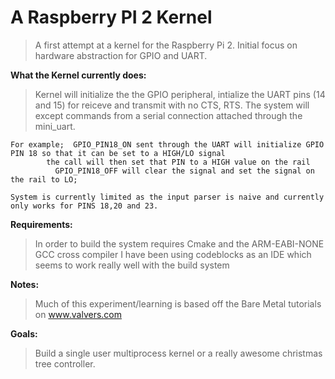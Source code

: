 # A Raspberry PI 2 Kernel

  >A first attempt at a kernel for the Raspberry Pi 2.
  Initial focus on hardware abstraction for GPIO and UART.

**What the Kernel currently does:**
  >Kernel will initialize the the GPIO peripheral, intialize the UART pins (14 and 15) for reiceve and transmit with no CTS, RTS.
	The system will except commands from a serial connection attached through the mini_uart.
	
	For example;  GPIO_PIN18_ON sent through the UART will initialize GPIO PIN 18 so that it can be set to a HIGH/LO signal
			the call will then set that PIN to a HIGH value on the rail
		      GPIO_PIN18_OFF will clear the signal and set the signal on the rail to LO;

	System is currently limited as the input parser is naive and currently only works for PINS 18,20 and 23.

  
**Requirements:**
  >In order to build the system requires Cmake and the ARM-EABI-NONE GCC cross compiler
  I have been using codeblocks as an IDE which seems to work really well with the build system

**Notes:**
  >Much of this experiment/learning is based off the Bare Metal tutorials on www.valvers.com


**Goals:**
  >Build a single user multiprocess kernel or a really awesome christmas tree controller.
